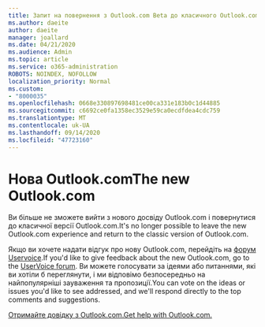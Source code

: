 ```yaml
---
title: Запит на повернення з Outlook.com Beta до класичного Outlook.com
ms.author: daeite
author: daeite
manager: joallard
ms.date: 04/21/2020
ms.audience: Admin
ms.topic: article
ms.service: o365-administration
ROBOTS: NOINDEX, NOFOLLOW
localization_priority: Normal
ms.custom:
- "8000035"
ms.openlocfilehash: 0668e330897698481ce00ca331e183b0c1d44885
ms.sourcegitcommit: c6692ce0fa1358ec3529e59ca0ecdfdea4cdc759
ms.translationtype: MT
ms.contentlocale: uk-UA
ms.lasthandoff: 09/14/2020
ms.locfileid: "47723160"
---
```

# <a name="the-new-outlookcom"></a><span data-ttu-id="eb5d9-102">Нова Outlook.com</span><span class="sxs-lookup"><span data-stu-id="eb5d9-102">The new Outlook.com</span></span>

<span data-ttu-id="eb5d9-103">Ви більше не зможете вийти з нового досвіду Outlook.com і повернутися до класичної версії Outlook.com.</span><span class="sxs-lookup"><span data-stu-id="eb5d9-103">It's no longer possible to leave the new Outlook.com experience and return to the classic version of Outlook.com.</span></span>

<span data-ttu-id="eb5d9-104">Якщо ви хочете надати відгук про нову Outlook.com, перейдіть на [форум Uservoice](https://go.microsoft.com/fwlink/p/?linkid=851599).</span><span class="sxs-lookup"><span data-stu-id="eb5d9-104">If you'd like to give feedback about the new Outlook.com, go to the [UserVoice forum](https://go.microsoft.com/fwlink/p/?linkid=851599).</span></span> <span data-ttu-id="eb5d9-105">Ви можете голосувати за ідеями або питаннями, які ви хотіли б переглянути, і ми відповімо безпосередньо на найпопулярніші зауваження та пропозиції.</span><span class="sxs-lookup"><span data-stu-id="eb5d9-105">You can vote on the ideas or issues you'd like to see addressed, and we'll respond directly to the top comments and suggestions.</span></span>

[<span data-ttu-id="eb5d9-106">Отримайте довідку з Outlook.com.</span><span class="sxs-lookup"><span data-stu-id="eb5d9-106">Get help with Outlook.com.</span></span>](https://support.office.com/article/40676ad0-c831-45ac-a023-5be633be798d?wt.mc_id=Office_Outlook_com_Alchemy)